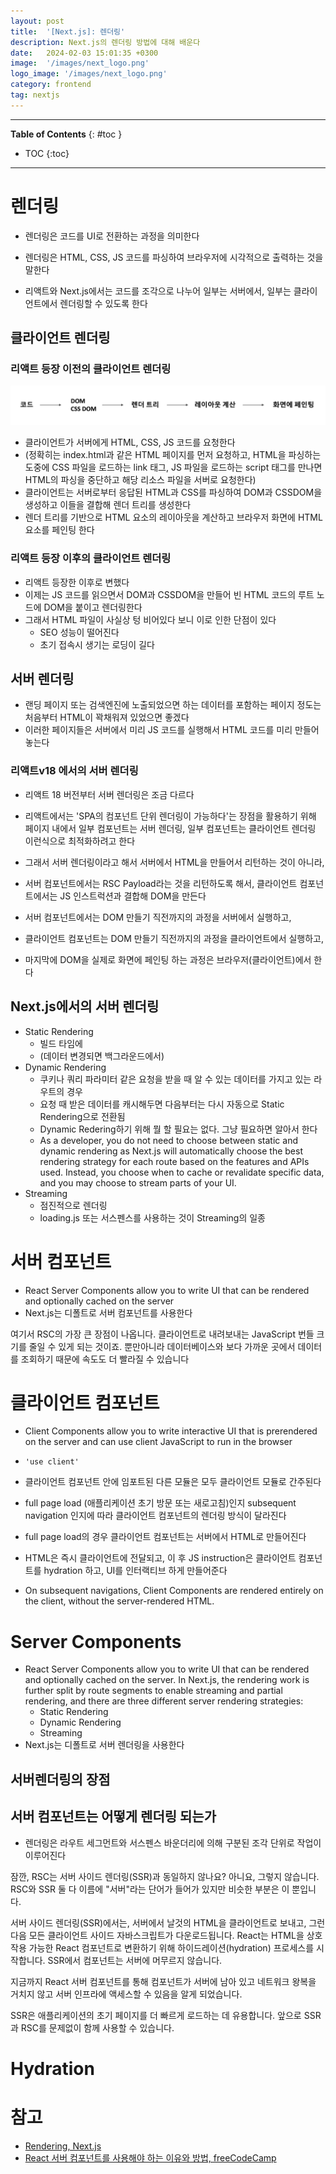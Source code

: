 ```yaml
---
layout: post
title:  '[Next.js]: 렌더링'
description: Next.js의 렌더링 방법에 대해 배운다
date:   2024-02-03 15:01:35 +0300
image:  '/images/next_logo.png'
logo_image: '/images/next_logo.png'
category: frontend
tag: nextjs
---
```


---
**Table of Contents**
{: #toc }
*  TOC
{:toc}

---

# 렌더링

- 렌더링은 코드를 UI로 전환하는 과정을 의미한다
- 렌더링은 HTML, CSS, JS 코드를 파싱하여 브라우저에 시각적으로 출력하는 것을 말한다


- 리액트와 Next.js에서는 코드를 조각으로 나누어 일부는 서버에서, 일부는 클라이언트에서 렌더링할 수 있도록 한다


## 클라이언트 렌더링

### 리액트 등장 이전의 클라이언트 렌더링

![](/images/nextjs_rendering_1.png)

- 클라이언트가 서버에게 HTML, CSS, JS 코드를 요청한다
- (정확히는 index.html과 같은 HTML 페이지를 먼저 요청하고, HTML을 파싱하는 도중에 CSS 파일을 로드하는 link 태그, JS 파일을 로드하는 script 태그를 만나면 HTML의 파싱을 중단하고 해당 리소스 파일을 서버로 요청한다)
- 클라이언트는 서버로부터 응답된 HTML과 CSS를 파싱하여 DOM과 CSSDOM을 생성하고 이들을 결합해 렌더 트리를 생성한다
- 렌더 트리를 기반으로 HTML 요소의 레이아웃을 계산하고 브라우저 화면에 HTML 요소를 페인팅 한다

### 리액트 등장 이후의 클라이언트 렌더링

- 리액트 등장한 이후로 변했다
- 이제는 JS 코드를 읽으면서 DOM과 CSSDOM을 만들어 빈 HTML 코드의 루트 노드에 DOM을 붙이고 렌더링한다
- 그래서 HTML 파일이 사실상 텅 비어있다 보니 이로 인한 단점이 있다
  - SEO 성능이 떨어진다
  - 초기 접속시 생기는 로딩이 길다

## 서버 렌더링

- 랜딩 페이지 또는 검색엔진에 노출되었으면 하는 데이터를 포함하는 페이지 정도는 처음부터 HTML이 꽉채워져 있었으면 좋겠다
- 이러한 페이지들은 서버에서 미리 JS 코드를 실행해서 HTML 코드를 미리 만들어 놓는다


### 리액트v18 에서의 서버 렌더링

- 리액트 18 버전부터 서버 렌더링은 조금 다르다
- 리액트에서는 'SPA의 컴포넌트 단위 렌더링이 가능하다'는 장점을 활용하기 위해 페이지 내에서 일부 컴포넌트는 서버 렌더링, 일부 컴포넌트는 클라이언트 렌더링 이런식으로 최적화하려고 한다
- 그래서 서버 렌더링이라고 해서 서버에서 HTML을 만들어서 리턴하는 것이 아니라,
- 서버 컴포넌트에서는 RSC Payload라는 것을 리턴하도록 해서, 클라이언트 컴포넌트에서는 JS 인스트럭션과 결합해 DOM을 만든다

- 서버 컴포넌트에서는 DOM 만들기 직전까지의 과정을 서버에서 실행하고,
- 클라이언트 컴포넌트는 DOM 만들기 직전까지의 과정을 클라이언트에서 실행하고,
- 마지막에 DOM을 실제로 화면에 페인팅 하는 과정은 브라우저(클라이언트)에서 한다

## Next.js에서의 서버 렌더링

- Static Rendering
  - 빌드 타임에
  - (데이터 변경되면 백그라운드에서)
- Dynamic Rendering
  - 쿠키나 쿼리 파라미터 같은 요청을 받을 때 알 수 있는 데이터를 가지고 있는 라우트의 경우
  - 요청 때 받은 데이터를 캐시해두면 다음부터는 다시 자동으로 Static Rendering으로 전환됨
  - Dynamic Redering하기 위해 뭘 할 필요는 없다. 그냥 필요하면 알아서 한다
  - As a developer, you do not need to choose between static and dynamic rendering as Next.js will automatically choose the best rendering strategy for each route based on the features and APIs used. Instead, you choose when to cache or revalidate specific data, and you may choose to stream parts of your UI.
- Streaming
  - 점진적으로 렌더링
  - loading.js 또는 서스펜스를 사용하는 것이 Streaming의 일종



# 서버 컴포넌트

- React Server Components allow you to write UI that can be rendered and optionally cached on the server
- Next.js는 디폴트로 서버 컴포넌트를 사용한다






여기서 RSC의 가장 큰 장점이 나옵니다. 클라이언트로 내려보내는 JavaScript 번들 크기를 줄일 수 있게 되는 것이죠. 뿐만아니라 데이터베이스와 보다 가까운 곳에서 데이터를 조회하기 때문에 속도도 더 빨라질 수 있습니다



# 클라이언트 컴포넌트

- Client Components allow you to write interactive UI that is prerendered on the server and can use client JavaScript to run in the browser
- `'use client'`
- 클라이언트 컴포넌트 안에 임포트된 다른 모듈은 모두 클라이언트 모듈로 간주된다

- full page load (애플리케이션 초기 방문 또는 새로고침)인지 subsequent navigation 인지에 따라 클라이언트 컴포넌트의 렌더링 방식이 달라진다
- full page load의 경우 클라이언트 컴포넌트는 서버에서 HTML로 만들어진다
- HTML은 즉시 클라이언트에 전달되고, 이 후 JS instruction은 클라이언트 컴포넌트를 hydration 하고, UI를 인터랙티브 하게 만들어준다
- On subsequent navigations, Client Components are rendered entirely on the client, without the server-rendered HTML.




# Server Components

- React Server Components allow you to write UI that can be rendered and optionally cached on the server. In Next.js, the rendering work is further split by route segments to enable streaming and partial rendering, and there are three different server rendering strategies:
  - Static Rendering
  - Dynamic Rendering
  - Streaming
- Next.js는 디폴트로 서버 렌더링을 사용한다



## 서버렌더링의 장점


## 서버 컴포넌트는 어떻게 렌더링 되는가

- 렌더링은 라우트 세그먼트와 서스펜스 바운더리에 의해 구분된 조각 단위로 작업이 이루어진다


잠깐, RSC는 서버 사이드 렌더링(SSR)과 동일하지 않나요?
아니요, 그렇지 않습니다. RSC와 SSR 둘 다 이름에 "서버"라는 단어가 들어가 있지만 비슷한 부분은 이 뿐입니다.

서버 사이드 렌더링(SSR)에서는, 서버에서 날것의 HTML을 클라이언트로 보내고, 그런 다음 모든 클라이언트 사이드 자바스크립트가 다운로드됩니다. React는 HTML을 상호작용 가능한 React 컴포넌트로 변환하기 위해 하이드레이션(hydration) 프로세스를 시작합니다. SSR에서 컴포넌트는 서버에 머무르지 않습니다.

지금까지 React 서버 컴포넌트를 통해 컴포넌트가 서버에 남아 있고 네트워크 왕복을 거치지 않고 서버 인프라에 액세스할 수 있음을 알게 되었습니다.

SSR은 애플리케이션의 초기 페이지를 더 빠르게 로드하는 데 유용합니다. 앞으로 SSR과 RSC를 문제없이 함께 사용할 수 있습니다.

# Hydration



# 참고

- [Rendering, Next.js](https://nextjs.org/docs/app/building-your-application/rendering)
- [React 서버 컴포넌트를 사용해야 하는 이유와 방법, freeCodeCamp](https://www.freecodecamp.org/korean/news/how-to-use-react-server-components/)